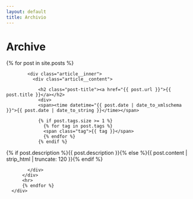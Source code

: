 ```yaml
---
layout: default
title: Archivio
---
```


# Archive

<div class="container">
    <div class="col col-12">
      <div class="contaniner__inner animate">
          {% for post in site.posts %}
          
            <div class="article__inner">
              <div class="article__content">
          
                <h2 class="post-title"><a href="{{ post.url }}">{{ post.title }}</a></h2>
                <div>
                <span><time datetime="{{ post.date | date_to_xmlschema }}">{{ post.date | date_to_string }}</time></span>

                {% if post.tags.size >= 1 %}
                  {% for tag in post.tags %}
                  <span class="tag">{{ tag }}</span>
                  {% endfor %}
                {% endif %}
</div>
                <p class="article__excerpt">
                  {% if post.description %}{{ post.description }}{% else %}{{ post.content | strip_html | truncate: 120 }}{% endif
                  %}
                </p>

            </div>
          </div>
          <hr>
          {% endfor %}
      </div>
  </div>
</div>